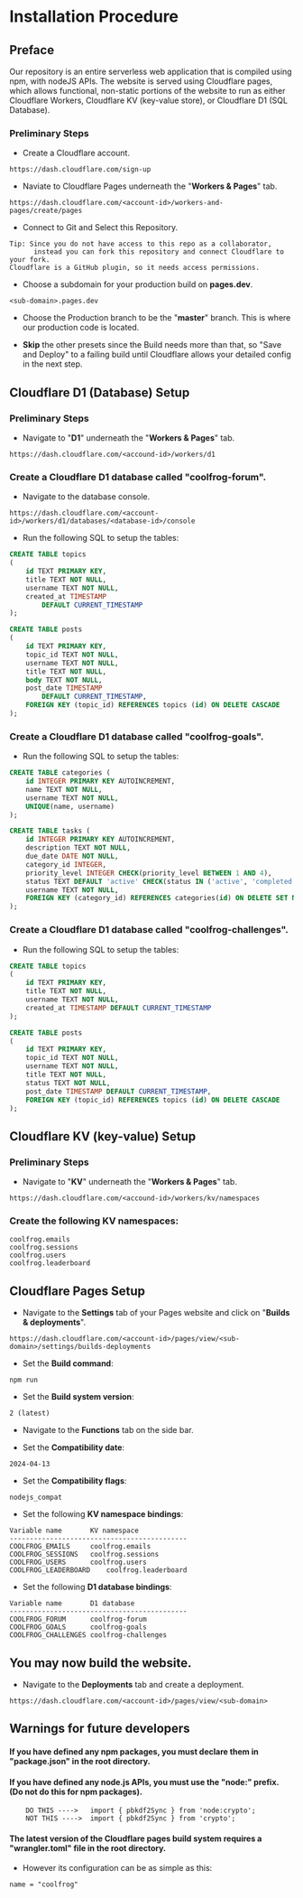 # Installation Procedure

## Preface

Our repository is an entire serverless web application that is compiled using npm, with nodeJS APIs. The website is served using Cloudflare pages, which allows functional, non-static portions of the website to run as either Cloudflare Workers, Cloudflare KV (key-value store), or Cloudflare D1 (SQL Database).

### Preliminary Steps

- Create a Cloudflare account.

```
https://dash.cloudflare.com/sign-up
```

- Naviate to Cloudflare Pages underneath the "**Workers & Pages**" tab.

```
https://dash.cloudflare.com/<account-id>/workers-and-pages/create/pages
```

- Connect to Git and Select this Repository.

```
Tip: Since you do not have access to this repo as a collaborator,
      instead you can fork this repository and connect Cloudflare to your fork.
Cloudflare is a GitHub plugin, so it needs access permissions.
```

- Choose a subdomain for your production build on **pages.dev**.

```
<sub-domain>.pages.dev
```

- Choose the Production branch to be the "**master**" branch. This is where our production code is located.

- **Skip** the other presets since the Build needs more than that, so "Save and Deploy" to a failing build until Cloudflare allows your detailed config in the next step.

## Cloudflare D1 (Database) Setup

### Preliminary Steps

- Navigate to "**D1**" underneath the "**Workers & Pages**" tab.

```
https://dash.cloudflare.com/<accound-id>/workers/d1
```

### Create a Cloudflare D1 database called "coolfrog-forum".

- Navigate to the database console.

```
https://dash.cloudflare.com/<account-id>/workers/d1/databases/<database-id>/console
```

- Run the following SQL to setup the tables:

```sql
CREATE TABLE topics
(
    id TEXT PRIMARY KEY,
    title TEXT NOT NULL,
    username TEXT NOT NULL,
    created_at TIMESTAMP
        DEFAULT CURRENT_TIMESTAMP
);

CREATE TABLE posts
(
    id TEXT PRIMARY KEY,
    topic_id TEXT NOT NULL,
    username TEXT NOT NULL,
    title TEXT NOT NULL,
    body TEXT NOT NULL,
    post_date TIMESTAMP
        DEFAULT CURRENT_TIMESTAMP,
    FOREIGN KEY (topic_id) REFERENCES topics (id) ON DELETE CASCADE
);
```

### Create a Cloudflare D1 database called "coolfrog-goals".

- Run the following SQL to setup the tables:

```sql
CREATE TABLE categories (
    id INTEGER PRIMARY KEY AUTOINCREMENT,
    name TEXT NOT NULL,
    username TEXT NOT NULL,
    UNIQUE(name, username)
);

CREATE TABLE tasks (
    id INTEGER PRIMARY KEY AUTOINCREMENT,
    description TEXT NOT NULL,
    due_date DATE NOT NULL,
    category_id INTEGER,
    priority_level INTEGER CHECK(priority_level BETWEEN 1 AND 4),
    status TEXT DEFAULT 'active' CHECK(status IN ('active', 'completed')),
    username TEXT NOT NULL,
    FOREIGN KEY (category_id) REFERENCES categories(id) ON DELETE SET NULL
);
```

### Create a Cloudflare D1 database called "coolfrog-challenges".

- Run the following SQL to setup the tables:

```sql
CREATE TABLE topics
(
    id TEXT PRIMARY KEY,
    title TEXT NOT NULL,
    username TEXT NOT NULL,
    created_at TIMESTAMP DEFAULT CURRENT_TIMESTAMP
);

CREATE TABLE posts
(
    id TEXT PRIMARY KEY,
    topic_id TEXT NOT NULL,
    username TEXT NOT NULL,
    title TEXT NOT NULL,
    status TEXT NOT NULL,
    post_date TIMESTAMP DEFAULT CURRENT_TIMESTAMP,
    FOREIGN KEY (topic_id) REFERENCES topics (id) ON DELETE CASCADE
);
```

## Cloudflare KV (key-value) Setup

### Preliminary Steps

- Navigate to "**KV**" underneath the "**Workers & Pages**" tab.

```
https://dash.cloudflare.com/<accound-id>/workers/kv/namespaces
```

### Create the following KV namespaces:

```
coolfrog.emails
coolfrog.sessions
coolfrog.users
coolfrog.leaderboard
```

## Cloudflare Pages Setup

- Navigate to the **Settings** tab of your Pages website and click on "**Builds & deployments**".

```
https://dash.cloudflare.com/<account-id>/pages/view/<sub-domain>/settings/builds-deployments
```

- Set the **Build command**:

```
npm run
```

- Set the **Build system version**:

```
2 (latest)
```

- Navigate to the **Functions** tab on the side bar.

- Set the **Compatibility date**:

```
2024-04-13
```

- Set the **Compatibility flags**:

```
nodejs_compat
```

- Set the following **KV namespace bindings**:

```
Variable name		KV namespace
--------------------------------------------
COOLFROG_EMAILS		coolfrog.emails
COOLFROG_SESSIONS	coolfrog.sessions
COOLFROG_USERS		coolfrog.users
COOLFROG_LEADERBOARD	coolfrog.leaderboard
```

- Set the following **D1 database bindings**:

```
Variable name		D1 database
--------------------------------------------
COOLFROG_FORUM		coolfrog-forum
COOLFROG_GOALS		coolfrog-goals
COOLFROG_CHALLENGES	coolfrog-challenges
```

## You may now build the website.

- Navigate to the **Deployments** tab and create a deployment.

```
https://dash.cloudflare.com/<account-id>/pages/view/<sub-domain>
```

## Warnings for future developers

#### If you have defined any npm packages, you must declare them in "package.json" in the root directory.

#### If you have defined any node.js APIs, you must use the "node:" prefix. (Do not do this for npm packages).

```
	DO THIS ---->	import { pbkdf2Sync } from 'node:crypto';
	NOT THIS ---->	import { pbkdf2Sync } from 'crypto';
```

#### The latest version of the Cloudflare pages build system requires a "wrangler.toml" file in the root directory.

- However its configuration can be as simple as this:

```
name = "coolfrog"
```
